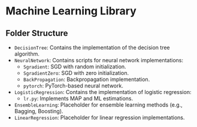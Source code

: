 
# Machine Learning Library

## Folder Structure

- `DecisionTree`: Contains the implementation of the decision tree algorithm.
- `NeuralNetwork`: Contains scripts for neural network implementations:
  - `Sgradient`: SGD with random initialization.
  - `SgradientZero`: SGD with zero initialization.
  - `BackPropagation`: Backpropagation implementation.
  - `pytorch`: PyTorch-based neural network.
- `LogisticRegression`: Contains the implementation of logistic regression:
  - `lr.py`: Implements MAP and ML estimations.
- `EnsembleLearning`: Placeholder for ensemble learning methods (e.g., Bagging, Boosting).
- `LinearRegression`: Placeholder for linear regression implementations.
